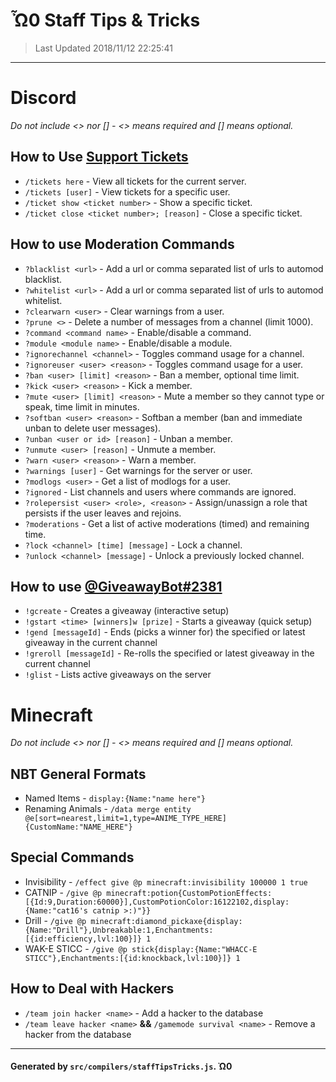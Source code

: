 # Ὦ0 __**Staff Tips & Tricks**__

> Last Updated 2018/11/12 22:25:41

---
# Discord
*Do not include <> nor [] - <> means required and [] means optional.*

## How to Use [Support Tickets](http://liba001.github.io/Support-Manager)
- `/tickets here` - View all tickets for the current server.
- `/tickets [user]` - View tickets for a specific user.
- `/ticket show <ticket number>` - Show a specific ticket.
- `/ticket close <ticket number>; [reason]` - Close a specific ticket.

## How to use Moderation Commands
- `?blacklist <url>` - Add a url or comma separated list of urls to automod blacklist.
- `?whitelist <url>` - Add a url or comma separated list of urls to automod whitelist.
- `?clearwarn <user>` - Clear warnings from a user.
- `?prune <>` - Delete a number of messages from a channel (limit 1000).
- `?command <command name>` - Enable/disable a command.
- `?module <module name>` - Enable/disable a module.
- `?ignorechannel <channel>` - Toggles command usage for a channel.
- `?ignoreuser <user> <reason>` - Toggles command usage for a user.
- `?ban <user> [limit] <reason>` - Ban a member, optional time limit.
- `?kick <user> <reason>` - Kick a member.
- `?mute <user> [limit] <reason>` - Mute a member so they cannot type or speak, time limit in minutes.
- `?softban <user> <reason>` - Softban a member (ban and immediate unban to delete user messages).
- `?unban <user or id> [reason]` - Unban a member.
- `?unmute <user> [reason]` - Unmute a member.
- `?warn <user> <reason>` - Warn a member.
- `?warnings [user]` - Get warnings for the server or user.
- `?modlogs <user>` - Get a list of modlogs for a user.
- `?ignored` - List channels and users where commands are ignored.
- `?rolepersist <user> <role>, <reason>` - Assign/unassign a role that persists if the user leaves and rejoins.
- `?moderations` - Get a list of active moderations (timed) and remaining time.
- `?lock <channel> [time] [message]` - Lock a channel.
- `?unlock <channel> [message]` - Unlock a previously locked channel.

## How to use [@GiveawayBot#2381](http://giveawaybot.party)
- `!gcreate` - Creates a giveaway (interactive setup)
- `!gstart <time> [winners]w [prize]` - Starts a giveaway (quick setup)
- `!gend [messageId]` - Ends (picks a winner for) the specified or latest giveaway in the current channel
- `!greroll [messageId]` - Re-rolls the specified or latest giveaway in the current channel
- `!glist` - Lists active giveaways on the server

# Minecraft
*Do not include <> nor [] - <> means required and [] means optional.*

## NBT General Formats
- Named Items - `display:{Name:"name here"}`
- Renaming Animals - `/data merge entity @e[sort=nearest,limit=1,type=ANIME_TYPE_HERE] {CustomName:"NAME_HERE"}`

## Special Commands
- Invisibility - `/effect give @p minecraft:invisibility 100000 1 true`
- CATNIP - `/give @p minecraft:potion{CustomPotionEffects:[{Id:9,Duration:60000}],CustomPotionColor:16122102,display:{Name:"cat16's catnip >:)"}}`
- Drill - `/give @p minecraft:diamond_pickaxe{display:{Name:"Drill"},Unbreakable:1,Enchantments:[{id:efficiency,lvl:100}]} 1`
- WAK-E STICC - `/give @p stick{display:{Name:"WHACC-E STICC"},Enchantments:[{id:knockback,lvl:100}]} 1`

## How to Deal with Hackers
- `/team join hacker <name>` - Add a hacker to the database
- `/team leave hacker <name>` __&&__ `/gamemode survival <name>` - Remove a hacker from the database

---
#### Generated by `src/compilers/staffTipsTricks.js`. Ὠ0
